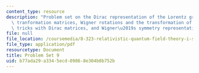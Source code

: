 ```yaml
---
content_type: resource
description: "Problem set on the Dirac representation of the Lorentz group, explicit\
  \ tranformation matrices, Wigner rotations and the transformation of helicity, useful\
  \ tricks with Dirac matrices, and Wigner\u2019s symmetry representation theorem."
file: null
file_location: /coursemedia/8-323-relativistic-quantum-field-theory-i-spring-2008/b77ada29a3345ecd09868e304b0b752b_ft1ps09_08_1.pdf
file_type: application/pdf
resourcetype: Document
title: Problem Set 9
uid: b77ada29-a334-5ecd-0986-8e304b0b752b
---
```

